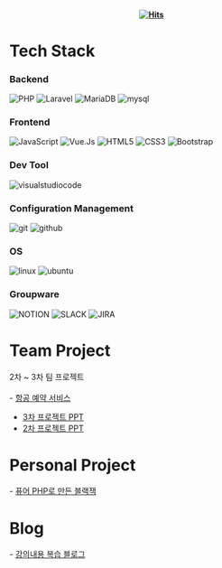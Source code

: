 #### <div align=center>[![Hits](https://hits.seeyoufarm.com/api/count/incr/badge.svg?url=https%3A%2F%2Fgithub.com%2FLDH1103&count_bg=%23A2DBEE&title_bg=%23EEA8CC&icon=github.svg&icon_color=%23E7E7E7&title=Hits&edge_flat=false)](https://hits.seeyoufarm.com)
</div>

<h1>Tech Stack</h1>
<div>
  <h3>Backend</h3>
  <img alt="PHP" src ="https://img.shields.io/badge/PHP-777BB4?&style=for-the-badge&logo=PHP&logoColor=white"/>
  <img alt="Laravel" src ="https://img.shields.io/badge/Laravel-FF2D20?&style=for-the-badge&logo=Laravel&logoColor=white"/>
  <img alt="MariaDB" src ="https://img.shields.io/badge/MariaDB-003545?&style=for-the-badge&logo=MariaDB&logoColor=white"/>
  <img alt="mysql" src ="https://img.shields.io/badge/mysql-4479A1?&style=for-the-badge&logo=mysql&logoColor=white"/>
  <h3>Frontend</h3>
  <img alt="JavaScript" src ="https://img.shields.io/badge/JavaScript-F7DF1E?&style=for-the-badge&logo=JavaScript&logoColor=black"/>
  <img alt="Vue.Js" src ="https://img.shields.io/badge/Vue.Js-4FC08D?&style=for-the-badge&logo=Vue.Js&logoColor=white"/>
  <img alt="HTML5" src ="https://img.shields.io/badge/HTML5-E34F26?&style=for-the-badge&logo=HTML5&logoColor=white"/>
  <img alt="CSS3" src ="https://img.shields.io/badge/CSS3-1572B6?&style=for-the-badge&logo=CSS3&logoColor=white"/>
  <img alt="Bootstrap" src ="https://img.shields.io/badge/Bootstrap-7952B3?&style=for-the-badge&logo=Bootstrap&logoColor=white"/>
  <h3>Dev Tool</h3>
  <img alt="visualstudiocode" src ="https://img.shields.io/badge/visualstudiocode-007ACC?&style=for-the-badge&logo=visualstudiocode&logoColor=white"/>
  <h3>Configuration Management</h3>
  <img alt="git" src ="https://img.shields.io/badge/git-F05032?&style=for-the-badge&logo=git&logoColor=white"/>
  <img alt="github" src ="https://img.shields.io/badge/github-181717?&style=for-the-badge&logo=github&logoColor=white"/>
  <h3>OS</h3>
  <img alt="linux" src ="https://img.shields.io/badge/linux-FCC624?&style=for-the-badge&logo=linux&logoColor=black"/>
  <img alt="ubuntu" src ="https://img.shields.io/badge/ubuntu-E95420?&style=for-the-badge&logo=ubuntu&logoColor=white"/>
  <h3>Groupware</h3>
  <img alt="NOTION" src ="https://img.shields.io/badge/Notion-000000?&style=for-the-badge&logo=NOTION&logoColor=white"/>
  <img alt="SLACK" src ="https://img.shields.io/badge/Slack-4A154B?&style=for-the-badge&logo=SLACK&logoColor=white"/>
  <img alt="JIRA" src ="https://img.shields.io/badge/Jira-0052CC?&style=for-the-badge&logo=JIRA&logoColor=white"/>
  <br>
  
</div>

<h1>Team Project</h1>
2차 ~ 3차 팀 프로젝트 
<br>
<br>
- <a href="https://github.com/PHP-506-airplane/PHP-506-airplane">항공 예약 서비스</a>

- <a href="https://www.canva.com/design/DAFpsj82YXU/Hc7XI8i9ZYnJeciYjWgoEw/edit?utm_content=DAFpsj82YXU&utm_campaign=designshare&utm_medium=link2&utm_source=sharebutton">3차 프로젝트 PPT</a>
- <a href="https://www.canva.com/design/DAFnEX5iQKM/-WBYP7QO0kpcYiApSAmmCw/edit?utm_content=DAFnEX5iQKM&utm_campaign=designshare&utm_medium=link2&utm_source=sharebutton">2차 프로젝트 PPT</a>
<h1>Personal Project</h1>
- <a href="http://ldh1103.dothome.co.kr/blackjack.php">퓨어 PHP로 만든 블랙잭</a>
<h1>Blog</h1>
- <a href="https://ldh1123.tistory.com/">강의내용 복습 블로그</a>



